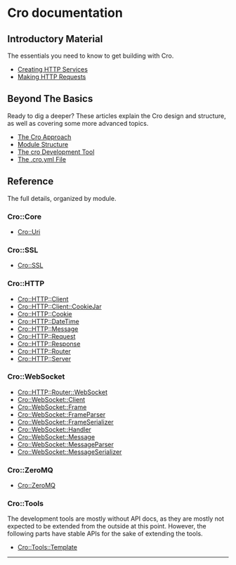 # Cro documentation

## Introductory Material

The essentials you need to know to get building with Cro.

* [Creating HTTP Services](intro/http-server)
* [Making HTTP Requests](intro/http-client)

## Beyond The Basics

Ready to dig a deeper? These articles explain the Cro design and structure,
as well as covering some more advanced topics.

* [The Cro Approach](approach)
* [Module Structure](module-structure)
* [The cro Development Tool](cro-tool)
* [The .cro.yml File](cro-yml)

## Reference

The full details, organized by module.

### Cro::Core

* [Cro::Uri](reference/cro-uri)

### Cro::SSL

* [Cro::SSL](reference/cro-ssl)

### Cro::HTTP

* [Cro::HTTP::Client](reference/cro-http-client)
* [Cro::HTTP::Client::CookieJar](reference/cro-http-client-cookiejar)
* [Cro::HTTP::Cookie](reference/cro-http-cookie)
* [Cro::HTTP::DateTime](reference/cro-http-datetime)
* [Cro::HTTP::Message](reference/cro-http-message)
* [Cro::HTTP::Request](reference/cro-http-request)
* [Cro::HTTP::Response](reference/cro-http-response)
* [Cro::HTTP::Router](reference/cro-http-router)
* [Cro::HTTP::Server](reference/cro-http-server)

### Cro::WebSocket

* [Cro::HTTP::Router::WebSocket](reference/cro-http-router-websocket)
* [Cro::WebSocket::Client](reference/cro-websocket-client)
* [Cro::WebSocket::Frame](reference/cro-websocket-frame)
* [Cro::WebSocket::FrameParser](reference/cro-websocket-frameparser)
* [Cro::WebSocket::FrameSerializer](reference/cro-websocket-frameserializer)
* [Cro::WebSocket::Handler](reference/cro-websocket-handler)
* [Cro::WebSocket::Message](reference/cro-websocket-message)
* [Cro::WebSocket::MessageParser](reference/cro-websocket-messageparser)
* [Cro::WebSocket::MessageSerializer](reference/cro-websocket-messageserializer)

### Cro::ZeroMQ

* [Cro::ZeroMQ](reference/cro-zeromq)

### Cro::Tools

The development tools are mostly without API docs, as they are mostly not
expected to be extended from the outside at this point. However, the following
parts have stable APIs for the sake of extending the tools.

* [Cro::Tools::Template](reference/cro-tools-template)

---
